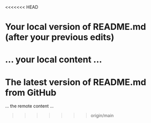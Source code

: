 <<<<<<< HEAD
# Your local version of README.md (after your previous edits)
... your local content ...
=======
# The latest version of README.md from GitHub
... the remote content ...
>>>>>>> origin/main